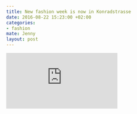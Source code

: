 ```yaml
---
title: New fashion week is now in Konradstrasse
date: 2016-08-22 15:23:00 +02:00
categories:
- fashion
mate: Jenny
layout: post
---
```


<iframe  src="https://www.youtube.com/embed/Q046xTjJ1Co" frameborder="0" allowfullscreen></iframe>